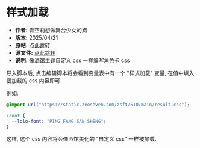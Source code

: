 # 样式加载

- **作者:** 青空莉想做舞台少女的狗
- **版本:** 2025/04/21
- **原帖:** [点此跳转](https://discord.com/channels/1291925535324110879/1354783717910122496)
- **源文件:** [点此跳转](https://gitgud.io/StageDog/tavern_resource/-/tree/main/src)
- **说明:** 像酒馆主题自定义 css 一样编写角色卡 css

导入脚本后, 点击编辑脚本将会看到变量表中有一个 "样式加载" 变量, 在值中填入要加载的 css 内容即可

例如:

```css
@import url("https://static.zeoseven.com/zsft/510/main/result.css");

:root {
  --lolo-font: "PING FANG SAN SHENG";
}
```

这样, 这个 css 内容将会像酒馆美化的 "自定义 css" 一样被加载.
